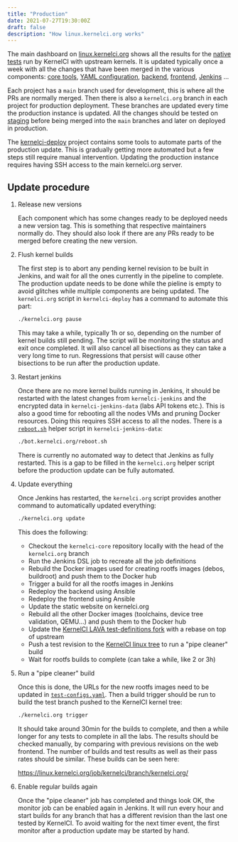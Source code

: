 ```yaml
---
title: "Production"
date: 2021-07-27T19:30:00Z
draft: false
description: "How linux.kernelci.org works"
---
```


The main dashboard on [linux.kernelci.org](https://linux.kernelci.org) shows
all the results for the [native tests](../../tests) run by KernelCI with
upstream kernels.  It is updated typically once a week with all the changes
that have been merged in the various components: [core tools](https://github.com/kernelci/kernelci-core), [YAML configuration](https://github.com/kernelci/kernelci-core/tree/main/config/core), [backend](https://github.com/kernelci/kernelci-backend), [frontend](https://github.com/kernelci/kernelci-frontend), [Jenkins](https://github.com/kernelci/kernelci-jenkins)
...

Each project has a `main` branch used for development, this is where all the
PRs are normally merged.  Then there is also a `kernelci.org` branch in each
project for production deployment.  These branches are updated every time the
production instance is updated.  All the changes should be tested on
[staging](../staging) before being merged into the `main` branches and later on
deployed in production.

The [kernelci-deploy](https://github.com/kernelci/kernelci-deploy) project
contains some tools to automate parts of the production update.  This is
gradually getting more automated but a few steps still require manual
intervention.  Updating the production instance requires having SSH access to
the main kernelci.org server.

## Update procedure

1. Release new versions

   Each component which has some changes ready to be deployed needs a new
   version tag.  This is something that respective maintainers normally do.
   They should also look if there are any PRs ready to be merged before
   creating the new version.

1. Flush kernel builds

   The first step is to abort any pending kernel revision to be built in
   Jenkins, and wait for all the ones currently in the pipeline to complete.
   The production update needs to be done while the pieline is empty to avoid
   glitches while multiple components are being updated.  The `kernelci.org`
   script in `kernelci-deploy` has a command to automate this part:

    ```sh
    ./kernelci.org pause
    ```

   This may take a while, typically 1h or so, depending on the number of kernel
   builds still pending.  The script will be monitoring the status and exit
   once completed.  It will also cancel all bisections as they can take a very
   long time to run.  Regressions that persist will cause other bisections to
   be run after the production update.

1. Restart jenkins

   Once there are no more kernel builds running in Jenkins, it should be
   restarted with the latest changes from `kernelci-jenkins` and the encrypted
   data in `kernelci-jenkins-data` (labs API tokens etc.).  This is also a good
   time for rebooting all the nodes VMs and pruning Docker resources.  Doing
   this requires SSH access to all the nodes.  There is a
   [`reboot.sh`](https://github.com/kernelci/kernelci-jenkins-data/blob/main/bot.kernelci.org/reboot.sh)
   helper script in `kernelci-jenkins-data`:

   ```sh
   ./bot.kernelci.org/reboot.sh
   ```

   There is currently no automated way to detect that Jenkins as fully
   restarted.  This is a gap to be filled in the `kernelci.org` helper script
   before the production update can be fully automated.

1. Update everything

   Once Jenkins has restarted, the `kernelci.org` script provides another
   command to automatically updated everything:

   ```sh
   ./kernelci.org update
   ```

   This does the following:

   * Checkout the `kernelci-core` repository locally with the head of the
     `kernelci.org` branch
   * Run the Jenkins DSL job to recreate all the job definitions
   * Rebuild the Docker images used for creating rootfs images (debos,
     buildroot) and push them to the Docker hub
   * Trigger a build for all the rootfs images in Jenkins
   * Redeploy the backend using Ansible
   * Redeploy the frontend using Ansible
   * Update the static website on kernelci.org
   * Rebuild all the other Docker images (toolchains, device tree validation,
     QEMU...) and push them to the Docker hub
   * Update the [KernelCI LAVA test-definitions
     fork](https://github.com/kernelci/test-definitions) with a rebase on top
     of upstream
   * Push a test revision to the [KernelCI linux
     tree](https://github.com/kernelci/linux) to run a "pipe cleaner" build
   * Wait for rootfs builds to complete (can take a while, like 2 or 3h)

1. Run a "pipe cleaner" build

   Once this is done, the URLs for the new rootfs images need to be updated in
   [`test-configs.yaml`](https://github.com/kernelci/kernelci-core/blob/main/config/core/test-configs.yaml).
   Then a build trigger should be run to build the test branch pushed to the
   KernelCI kernel tree:

   ```sh
   ./kernelci.org trigger
   ```

   It should take around 30min for the builds to complete, and then a while
   longer for any tests to complete in all the labs.  The results should be
   checked manually, by comparing with previous revisions on the web frontend.
   The number of builds and test results as well as their pass rates should be
   similar.  These builds can be seen here:

     https://linux.kernelci.org/job/kernelci/branch/kernelci.org/

1. Enable regular builds again

   Once the "pipe cleaner" job has completed and things look OK, the monitor
   job can be enabled again in Jenkins.  It will run every hour and start
   builds for any branch that has a different revision than the last one tested
   by KernelCI.  To avoid waiting for the next timer event, the first monitor
   after a production update may be started by hand.
